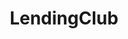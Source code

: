 ---
blog: http://blog.lendingclub.com/
facebook: https://facebook.com/LendingClubTeam
logohandle: lendingclub
sort: lendingclub
title: LendingClub
twitter: https://x.com/lendingclub
website: https://www.lendingclub.com/
---